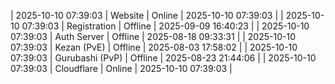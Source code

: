 | 2025-10-10 07:39:03 | Website | Online | 2025-10-10 07:39:03 |
| 2025-10-10 07:39:03 | Registration | Offline | 2025-09-09 16:40:23 |
| 2025-10-10 07:39:03 | Auth Server | Offline | 2025-08-18 09:33:31 |
| 2025-10-10 07:39:03 | Kezan (PvE) | Offline | 2025-08-03 17:58:02 |
| 2025-10-10 07:39:03 | Gurubashi (PvP) | Offline | 2025-08-23 21:44:06 |
| 2025-10-10 07:39:03 | Cloudflare | Online | 2025-10-10 07:39:03 |
